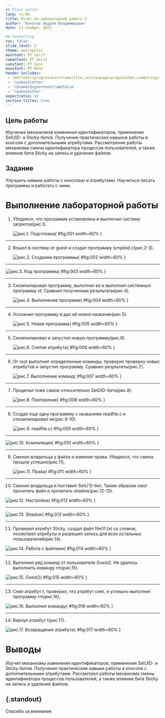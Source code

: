 ```yaml
---
## Front matter
lang: ru-RU
title: Отчёт по лабораторной работе 5
author: 'Кочетов Андрей Владимирович'
date: 13 ноября, 2021

## Formatting
toc: false
slide_level: 2
theme: metropolis
mainfont: PT Serif
romanfont: PT Serif
sansfont: PT Sans
monofont: PT Mono
header-includes: 
 - \metroset{progressbar=frametitle,sectionpage=progressbar,numbering=fraction}
 - '\makeatletter'
 - '\beamer@ignorenonframefalse'
 - '\makeatother'
aspectratio: 43
section-titles: true
---
```


## Цель работы

Изучение механизмов изменения идентификаторов, применения SetUID- и Sticky-битов. Получение практических навыков работы в консоли с дополнительными атрибутами. Рассмотрение работы механизма смены идентификатора процессов пользователей, а также влияние бита Sticky на запись и удаление файлов.

## Задание

Улучшить навыки работы с консолью и атрибутами. Научиться писать программы и работать с ними.

# Выполнение лабораторной работы

1. Убедился, что программа установлена и выключил систему запретов(рис.1).

   ![рис.1. Подготовка](images/1.png){ #fig:001 width=60% }

---

2. Вошел в систему от guest и создал программу simpleid.c(рис.2-3).

   ![рис.2. Создание программы](images/2.png){ #fig:002 width=60% }

---

   ![рис.3. Код программы](images/3.png){ #fig:003 width=60% }

---

3. Скомпилировал программу, выполнил ее и выполнил системную программу id. Сравнил полученные результаты(рис.4).

   ![рис.4. Выполнение программ](images/4.png){ #fig:004 width=60% }

---

4. Усложнил программу и дал ей новое название(рис.5).

   ![рис.5. Новая программа](images/5.png){ #fig:005 width=60% }

---

5. Скомпилировал и запустил новую программу(рис.6).

   ![рис.6. Снятие атрибута](images/6.png){ #fig:006 width=60% }

---

6. От root выполнил определенные команды, проверил проверку новых атрибутов и запустил программу. Сравнил результаты(рис.7).

   ![рис.7. Выполнение команд](images/7.png){ #fig:007 width=60% }

---

7. Проделал тоже самое относительно SetGID-бита(рис.8).

   ![рис.8. Повторение](images/8.png){ #fig:008 width=60% }

---

8. Создал еще одну программу с названием readfile.c и откомпилировал ее(рис.9-10).

   ![рис.9. readfile.c](images/9.png){ #fig:009 width=60% }

---

   ![рис.10. Компиляция](images/10.png){ #fig:010 width=60% }

---

9. Сменил владельца у файла и изменил права. Убедился, что смена прошла успешно(рис.11).

   ![рис.11. Права](images/11.png){ #fig:011 width=60% }

---

10. Сменил владельца и поставил SetU'D-бит. Таким образом смог прочитать файл и прочитать shadow(рис.12-13).

   ![рис.12. Настройка](images/12.png){ #fig:012 width=60% }

---
   
   ![рис.13. Shadow](images/13.png){ #fig:013 width=60% }

---

11. Проверил атрибут Sticky, создал файл file01.txt со словом, посмотрел атрибуты и разрешил запись для всех остальных пользователей(рис.14).

   ![рис.14. Работа с файлами](images/14.png){ #fig:014 width=60% }

---

12. Выполнил ряд команд от пользователя Guest2. Не удалось выполнить команду rm(рис.15).

   ![рис.15. Guest2](images/15.png){ #fig:015 width=60% }

---

13. Снял атрибут t, проверил, что атрибут снят, и успешно выполнил программу rm(рис.16).

   ![рис.16. Выполнил команду](images/16.png){ #fig:016 width=60% }

---

14. Вернул атрибут t(рис.17).

   ![рис.17. Возвращение атрибута](images/17.png){ #fig:017 width=60% }


# Выводы

Изучил механизмы изменения идентификаторов, применения SetUID- и Sticky-битов. Полученил практические навыки работы в консоли с дополнительными атрибутами. Рассмотрел работы механизма смены идентификатора процессов пользователей, а также влияние бита Sticky на запись и удаление файлов.

## {.standout}

Спасибо за внимание

